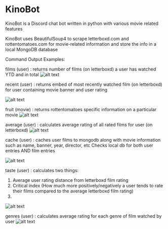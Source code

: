 # KinoBot
KinoBot is a Discord chat bot written in python with various movie related features

KinoBot uses BeautifulSoup4 to scrape letterboxd.com and rottentomatoes.com for movie-related information and store the info in a local MongoDB database

Command Output Examples:

films (user) : returns number of films (on letterboxd) a user has watched YTD and in total
![alt text](https://i.imgur.com/u85vsXG.png)


recent (user) : returns embed of most recently watched film (on letterboxd) for user containing movie banner and user rating

![alt text](https://i.imgur.com/kPyWqlI.png)


fruit (movie) : returns rottentomatoes specific information on a particular movie
![alt text](https://i.imgur.com/yCnifmq.png)


average (user) : calculates average rating of all rated films for user (on letterboxd)
![alt text](https://i.imgur.com/Ac7kyX7.png)


cache (user) : caches user films to mongodb along with movie information such as name, banner, year, director, etc
Checks local db for both user entries AND film entries

![alt text](https://i.imgur.com/0sduPhl.png)


taste (user) : calculates two things:
1. Average user rating distance from letterboxd film rating
2. Critical index (How much more positively/negatively a user tends to rate their films compared to the average letterboxd film rating)
3. 
![alt text](https://i.imgur.com/k62rgUU.png)


genres (user) : calculates average rating for each genre of film watched by user
![alt text](https://i.imgur.com/uQ2QfuE.png)
